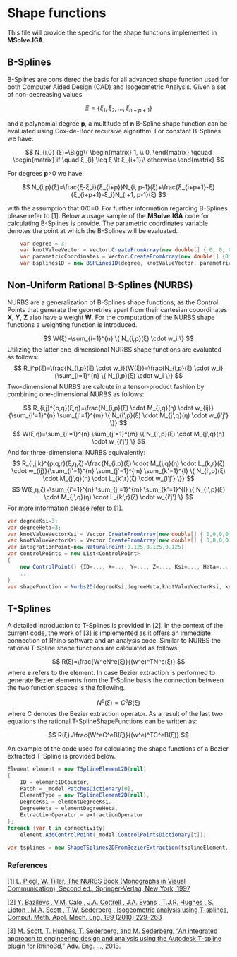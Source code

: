 # Shape functions
This file will provide the specific for the shape functions implemented in **MSolve.IGA**.

## B-Splines
B-Splines are considered the basis for all advanced shape function used for both Computer Aided Design (CAD) and Isogeometric Analysis. Given a set of non-decreasing values 

$$
 Ξ=\{ ξ_1, ξ_2, ... ,ξ_{n+p+1}  \}
$$

and a polynomial degree **p**, a multitude of **n** B-Spline shape function can be evaluated using Cox-de-Boor recursive algorithm. For constant B-Splines we have:

$$
N_{i,0} (ξ)=\Bigg\{
    \begin{matrix}
        1,  \\
        0,
    \end{matrix}
\qquad
    \begin{matrix}
        if \quad ξ_{i} \leq ξ \lt ξ_{i+1}\\
        otherwise
    \end{matrix}
$$

For degrees **p**>0 we have:

$$
N_{i,p}(ξ)=\frac{ξ-ξ_i}{ξ_{i+p}}N_{i, p-1}(ξ)+\frac{ξ_{i+p+1}-ξ}{ξ_{i+p+1}-ξ_i}N_{i+1, p-1}(ξ)
$$

with the assumption that 0/0=0. For further information regarding B-Splines please refer to [1].
Below a usage sample of the **MSolve.IGA** code for calculating B-Splines is provide. The parametric coordinates variable denotes the point at which the B-Splines will be evaluated.
```csharp
    var degree = 3;
	var knotValueVector = Vector.CreateFromArray(new double[] { 0, 0, 0, 0, 1/9.0, 2/9.0, 3/9.0, 4/9.0, 5/9.0, 6/9.0, 7/9.0, 8/9.0, 1, 1, 1, 1 });
	var parametricCoordinates = Vector.CreateFromArray(new double[] {0.007714649348171322, 0.0366677197641736, 0.0744433912358264, 0.10339646165182867});
	var bsplines1D = new BSPLines1D(degree, knotValueVector, parametricCoordinates);
```

## Non-Uniform Rational B-Splines (NURBS)
NURBS are a generalization of B-Splines shape functions, as the Control Points that generate the geometries apart from their cartesian cooordinates **X**, **Y**, **Z** also have a weight **W**. For the computation of the NURBS shape functions a weighting function is introduced. 

$$
W(ξ)=\sum_{i=1}^{n} \{ N_{i,p}(ξ) \cdot w_i \}
$$
Utilizing the latter one-dimensional NURBS shape functions are evaluated as follows:
$$
R_i^p(ξ)=\frac{N_{i,p}(ξ) \cdot w_i}{W(ξ)}=\frac{N_{i,p}(ξ) \cdot w_i}{\sum_{i=1}^{n} \{ N_{i,p}(ξ) \cdot w_i \}}
$$
Two-dimensional NURBS are calcute in a tensor-product fashion by combining one-dimensional NURBS as follows:

$$
R_{i,j}^{p,q}(ξ,η)=\frac{N_{i,p}(ξ) \cdot M_{j,q}(η) \cdot w_{ij}}{\sum_{i'=1}^{n} \sum_{j'=1}^{m} \{ N_{i',p}(ξ) \cdot M_{j',q}(η) \cdot w_{i'j'} \}}
$$
$$
W(ξ,η)=\sum_{i'=1}^{n} \sum_{j'=1}^{m} \{ N_{i',p}(ξ) \cdot M_{j',q}(η) \cdot w_{i'j'} \}
$$
And for three-dimensional NURBS equivalently:
$$
R_{i,j,k}^{p,q,r}(ξ,η,ζ)=\frac{N_{i,p}(ξ) \cdot M_{j,q}(η) \cdot L_{k,r}(ζ) \cdot w_{ij}}{\sum_{i'=1}^{n} \sum_{j'=1}^{m} \sum_{k'=1}^{l} \{ N_{i',p}(ξ) \cdot M_{j',q}(η) \cdot L_{k',r}(ζ) \cdot  w_{i'j'} \}}
$$
$$
W(ξ,η,ζ)=\sum_{i'=1}^{n} \sum_{j'=1}^{m} \sum_{k'=1}^{l} \{ N_{i',p}(ξ) \cdot M_{j',q}(η) \cdot L_{k',r}(ζ)  \cdot w_{i'j'} \}
$$
For more information please refer to [1]. 

```csharp
var degreeKsi=3;
var degreeHeta=3;
var knotValueVectorKsi = Vector.CreateFromArray(new double[] { 0,0,0,0,0.25,0.5,0.75,1,1,1,1 });
var knotValueVectorKsi = Vector.CreateFromArray(new double[] { 0,0,0,0,0.25,0.5,0.75,1,1,1,1 });
var integrationPoint=new NaturalPoint(0.125,0.125,0.125);
var controlPoints = new List<ControlPoint>
{
    new ControlPoint() {ID=..., X=..., Y=..., Z=..., Ksi=..., Heta=..., Zeta=..., WeightFactor=...},
    ...
}
var shapeFunction = Nurbs2D(degreeKsi,degreeHeta,knotValueVectorKsi, knotValueVectorHeta, integrationPoint, controlPoints);
```

## T-Splines
A detailed introduction to T-Splines is provided in [2]. In the context of the current code, the work of [3] is implemented as it offers an immediate connection of Rhino software and an analysis code. Similar to NURBS the rational T-Spline shape functions are calculated as follows:

$$
R(ξ)=\frac{W^eN^e(ξ)}{(w^e)^TN^e(ξ)}
$$
where **e** refers to the element. In case Bezier extraction is performed to generate Bezier elements from the T-Spline basis the connection between the two function spaces is the following.

$$
N^e(ξ)=C^eB(ξ)
$$
where C denotes the Bezier extraction operator. As a result of the last two equations the rational T-SplineShapeFunctions can be written as:

$$
R(ξ)=\frac{W^eC^eB(ξ)}{(w^e)^TC^eB(ξ)}
$$

An example of the code used for calculating the shape functions of a Bezier extracted T-Spline is provided below.
```csharp
Element element = new TSplineElement2D(null)
{
	ID = elementIDCounter,
	Patch = _model.PatchesDictionary[0],
	ElementType = new TSplineElement2D(null),
	DegreeKsi = elementDegreeKsi,
	DegreeHeta = elementDegreeHeta,
	ExtractionOperator = extractionOperator
};
foreach (var t in connectivity)
	element.AddControlPoint(_model.ControlPointsDictionary[t]);

var tsplines = new ShapeTSplines2DFromBezierExtraction(tsplineElement, elementControlPoints);

```



### References
[1] [L. Piegl, W. Tiller, The NURBS Book (Monographs in Visual Communication), Second ed., Springer-Verlag, New York, 1997](https://www.springer.com/gp/book/9783642973857)

[2] [Y. Bazilevs , V.M. Calo , J.A. Cottrell , J.A. Evans , T.J.R. Hughes , S. Lipton , M.A. Scott , T.W. Sederberg , Isogeometric analysis using T-splines, Comput. Meth. Appl. Mech. Eng. 199 (2010) 229–263](https://www.sciencedirect.com/science/article/pii/S0045782509000875)

[3] [M. Scott, T. Hughes, T. Sederberg, and M. Sederberg, “An integrated approach to engineering design and analysis using the Autodesk T-spline plugin for Rhino3d,” Adv. Eng. …, 2013.](https://www.oden.utexas.edu/media/reports/2014/1433.pdf)